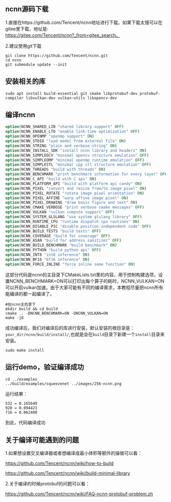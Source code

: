 ## ncnn源码下载

1.直接在https://github.com/Tencent/ncnn地址进行下载。如果下载太慢可以在gitee里下载，地址是:   
https://gitee.com/Tencent/ncnn?_from=gitee_search。

2.建议使用git下载

```shell
git clone https://github.com/Tencent/ncnn.git
cd ncnn 
git submodule update --init
```

## 安装相关的库

```shell
sudo apt install build-essential git cmake libprotobuf-dev protobuf-compiler libvulkan-dev vulkan-utils libopencv-dev
```

## 编译ncnn

```cmake
option(NCNN_SHARED_LIB "shared library support" OFF)
option(NCNN_ENABLE_LTO "enable link-time optimization" OFF)
option(NCNN_OPENMP "openmp support" ON)
option(NCNN_STDIO "load model from external file" ON)
option(NCNN_STRING "plain and verbose string" ON)
option(NCNN_INSTALL_SDK "install ncnn library and headers" ON)
option(NCNN_SIMPLEOCV "minimal opencv structure emulation" OFF)
option(NCNN_SIMPLEOMP "minimal openmp runtime emulation" OFF)
option(NCNN_SIMPLESTL "minimal cpp stl structure emulation" OFF)
option(NCNN_THREADS "build with threads" ON)
option(NCNN_BENCHMARK "print benchmark information for every layer" OFF)
option(NCNN_C_API "build with C api" ON)
option(NCNN_PLATFORM_API "build with platform api candy" ON)
option(NCNN_PIXEL "convert and resize from/to image pixel" ON)
option(NCNN_PIXEL_ROTATE "rotate image pixel orientation" ON)
option(NCNN_PIXEL_AFFINE "warp affine image pixel" ON)
option(NCNN_PIXEL_DRAWING "draw basic figure and text" ON)
option(NCNN_CMAKE_VERBOSE "print verbose cmake messages" OFF)
option(NCNN_VULKAN "vulkan compute support" OFF)
option(NCNN_SYSTEM_GLSLANG "use system glslang library" OFF)
option(NCNN_RUNTIME_CPU "runtime dispatch cpu routines" ON)
option(NCNN_DISABLE_PIC "disable position-independent code" OFF)
option(NCNN_BUILD_TESTS "build tests" OFF)
option(NCNN_COVERAGE "build for coverage" OFF)
option(NCNN_ASAN "build for address sanitizer" OFF)
option(NCNN_BUILD_BENCHMARK "build benchmark" ON)
option(NCNN_PYTHON "build python api" OFF)
option(NCNN_INT8 "int8 inference" ON)
option(NCNN_BF16 "bf16 inference" ON)
option(NCNN_FORCE_INLINE "force inline some function" ON)
```

​	这部分代码是ncnn的主目录下CMakeLists.txt里的内容，用于控制构建选项，设置NCNN_BENCHMARK=ON可以打印出每个算子的耗时，NCNN_VULKAN=ON可以开启vulkan加速。由于大家可能有不同的编译需求，本教程尽量把ncnn所有能编译的都一起编译了。

```shell
#在ncnn主目录下
mkdir build && cd build
cmake .. -DNCNN_BENCHMARK=ON -DNCNN_VULKAN=ON
make -j8
```

​	成功编译后，我们对编译后的库进行安装，默认安装的根目录是：`your_dir/ncnn/build/install/`,也就是会在`build`目录下新建一个`install`目录来安装。

```shell
sudo make install
```

## 运行demo，验证编译成功

```shell
cd ../examples
../build/examples/squeezenet ../images/256-ncnn.png
```

运行结果：

```
532 = 0.165649
920 = 0.094421
716 = 0.062408
```

到此，代码编译成功

## 关于编译可能遇到的问题

1.如果想设置交叉编译器或者想编译成最小体积等额外的操做可以看：

https://github.com/Tencent/ncnn/wiki/how-to-build

https://github.com/Tencent/ncnn/wiki/build-minimal-library

2.关于编译的时候protobuf的问题可以看：

https://github.com/Tencent/ncnn/wiki/FAQ-ncnn-protobuf-problem.zh

